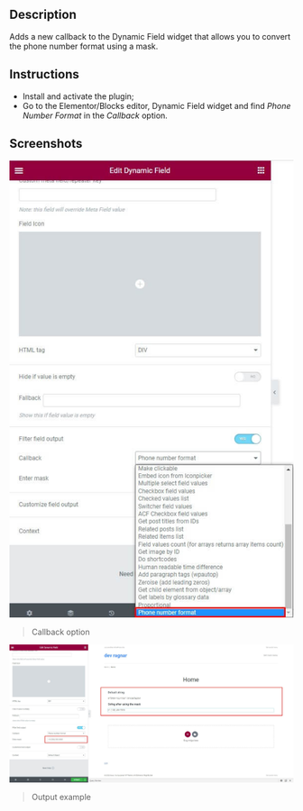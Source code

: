 ## Description
Adds a new callback to the Dynamic Field widget that allows you to convert the phone number format using a mask.

## Instructions
- Install and activate the plugin;
- Go to the Elementor/Blocks editor, Dynamic Field widget and find *Phone Number Format* in the *Callback* option.

## Screenshots

![Callback option]( screens/screen-01.jpg "Callback option" )
>Callback option

![Output example]( screens/screen-02.jpg "Output example" )
>Output example